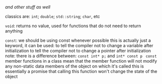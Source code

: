*and other stuff as well*

classics are:
	`int`; `double`; `std::string`; `char`, etc

`void`:
	returns no value, used for functions that do not need to return anything

`const`:
	we should be using const whenever possible
	this is actually just a keyword, it can be used:
	to tell the compiler not to change a variable after initialization
	to tell the compiler not to change a pointer after initialization
	note: there is a difference between:
		`const int* p;` and `int* const p `
	`const` member functions in a class mean that the member function will not modify any non-static data members of the object on which it's called
		this is essentially a promise that calling this function won't change the state of the object